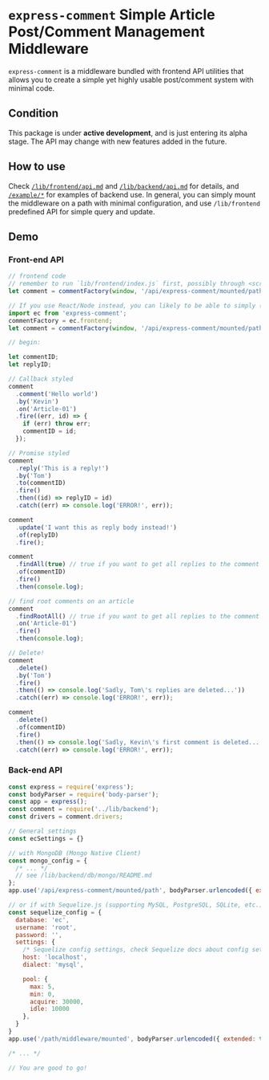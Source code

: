 # `express-comment` Simple Article Post/Comment Management Middleware
`express-comment` is a middleware bundled with frontend API utilities that allows you to create a simple yet highly usable post/comment system with minimal code.

## Condition
This package is under __active development__, and is just entering its alpha stage. The API may change with new features added in the future.

## How to use
Check [`/lib/frontend/api.md`](/lib/frontend/api.md) and [`/lib/backend/api.md`](/lib/backend/api.md) for details, and [`/example/*`](/example) for examples of backend use. In general, you can simply mount the middleware on a path with minimal configuration, and use `/lib/frontend` predefined API for simple query and update.

## Demo
### Front-end API
```javascript
// frontend code
// remember to run `lib/frontend/index.js` first, possibly through <script />
let comment = commentFactory(window, '/api/express-comment/mounted/path');

// If you use React/Node instead, you can likely to be able to simply (not yet tested)
import ec from 'express-comment';
commentFactory = ec.frontend;
let comment = commentFactory(window, '/api/express-comment/mounted/path');

// begin:

let commentID;
let replyID;

// Callback styled
comment
  .comment('Hello world')
  .by('Kevin')
  .on('Article-01')
  .fire((err, id) => {
    if (err) throw err;
    commentID = id;
  });

// Promise styled
comment
  .reply('This is a reply!')
  .by('Tom')
  .to(commentID)
  .fire()
  .then((id) => replyID = id)
  .catch((err) => console.log('ERROR!', err));

comment
  .update('I want this as reply body instead!')
  .of(replyID)
  .fire();

comment
  .findAll(true) // true if you want to get all replies to the comment found, will be accessible at entry[i].reply
  .of(commentID)
  .fire()
  .then(console.log);

// find root comments on an article
comment
  .findRootAll() // true if you want to get all replies to the comment found, will be accessible at entry[i].reply
  .on('Article-01')
  .fire()
  .then(console.log);

// Delete!
comment
  .delete()
  .by('Tom')
  .fire()
  .then(() => console.log('Sadly, Tom\'s replies are deleted...'))
  .catch((err) => console.log('ERROR!', err));

comment
  .delete()
  .of(commentID)
  .fire()
  .then(() => console.log('Sadly, Kevin\'s first comment is deleted...'))
  .catch((err) => console.log('ERROR!', err));

```

### Back-end API
```javascript
const express = require('express');
const bodyParser = require('body-parser');
const app = express();
const comment = require('../lib/backend');
const drivers = comment.drivers;

// General settings
const ecSettings = {}

// with MongoDB (Mongo Native Client)
const mongo_config = {
  /* ... */
  // see /lib/backend/db/mongo/README.md
};
app.use('/api/express-comment/mounted/path', bodyParser.urlencoded({ extended: true }), comment(drivers.mongo(mongo_config), ecSettings));

// or if with Sequelize.js (supporting MySQL, PostgreSQL, SQLite, etc.)
const sequelize_config = {
  database: 'ec',
  username: 'root',
  password: '',
  settings: {
    /* Sequelize config settings, check Sequelize docs about config settings. */
    host: 'localhost',
    dialect: 'mysql',

    pool: {
      max: 5,
      min: 0,
      acquire: 30000,
      idle: 10000
    },
  }
}
app.use('/path/middleware/mounted', bodyParser.urlencoded({ extended: true }), comment(drivers.sql(sequelize_config), ecSettings));

/* ... */

// You are good to go!
```
